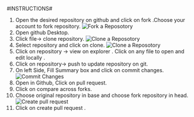 #INSTRUCTIONS#
1. Open  the desired repository on github and click on fork .Choose your account to fork repository.
     ![Fork a Reposotory](E:\workshop_git\IMAGES\INSTRUCTIONS\STEP1.PNG)
1. Open github Desktop.
1. Click file-> clone repository.
     ![Clone a Reposotory](E:\workshop_git\IMAGES\INSTRUCTIONS\STEP3.PNG)
1. Select repository and click on clone.
    ![Clone a Reposotory](E:\workshop_git\IMAGES\INSTRUCTIONS\STEP4.PNG)
1. Click on repository -> view on explorer . Click on any file to open and edit locally .
1. Click on repository-> push   to update repository on git.
1. On left Side, Fill Summary box and click on commit changes.
      ![Commit Changes](E:\workshop_git\IMAGES\INSTRUCTIONS\STEP7.PNG)
1. Open in Github,  Click on pull request.
1. Click on compare across forks.
1. Choose original repository in base and choose fork repository in head.
   ![Create pull request](E:\workshop_git\IMAGES\INSTRUCTIONS\STEP7.PNG)
1. Click on create pull request . 


